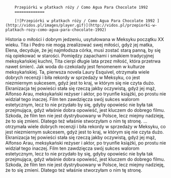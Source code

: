 
        Przepiórki w płatkach róży / Como Agua Para Chocolate 1992 
        =============
        
        [![Przepiórki w płatkach róży / Como Agua Para Chocolate 1992 ](http://vidos.pl/images/player.gif)](http://vidos.pl/przepiorki-w-platkach-rozy-como-agua-para-chocolate-1992)
        
        
 Historia o miłości i dobrym jedzeniu, usytułowana w Meksyku początku XX wieku. Tita i Pedro nie mogą zrealizować swej miłości, gdyż jej matka, Elena, decyduje, że jej najmłodsza córka, musi zostać starą panną, by się nią opiekować w starości. Pomiędzy zapachami i smakiem tradycyjnej meksykańskiej kuchni, Tita cierpi długie lata przez miłość, która przetrwa nawet śmierć. Jak woda do czekolady jest fenomenem w kulturze meksykańskiej. Ta, pierwsza novela Laury Esquivel, otrzymała wiele dobrych recenzji i biła rekordy w sprzedaży w Meksyku, co jest niezmiernym sukcesem, gdyż jest to kraj, w którym się nie czyta dużo. Ekranizacja tej powieści stała się rzeczą jakby oczywistą, gdyż jej mąż, Alfonso Arau, meksykański reżyser i aktor, po tryunfie książki, po prostu nie widział tego inaczej. Film ten zawdzięcza swój sukces walorom estetycznym, lecz to nie przydało by się, gdyby opowieśc nie była tak przejmująca, gdyż właśnie dobra opowieść, jest kluczem do dobrego filmu. Szkoda, że film ten nie jest dystrybuowany w Polsce, lecz miejmy nadzieję, że to się zmieni. Dlatego też właśnie stworzyłam o nim tę stronę.   ... otrzymała wiele dobrych recenzji i biła rekordy w sprzedaży w Meksyku, co jest niezmiernym sukcesem, gdyż jest to kraj, w którym się nie czyta dużo. Ekranizacja tej powieści stała się rzeczą jakby oczywistą, gdyż jej mąż, Alfonso Arau, meksykański reżyser i aktor, po tryunfie książki, po prostu nie widział tego inaczej. Film ten zawdzięcza swój sukces walorom estetycznym, lecz to nie przydało by się, gdyby opowieśc nie była tak przejmująca, gdyż właśnie dobra opowieść, jest kluczem do dobrego filmu. Szkoda, że film ten nie jest dystrybuowany w Polsce, lecz miejmy nadzieję, że to się zmieni. Dlatego też właśnie stworzyłam o nim tę stronę.
    